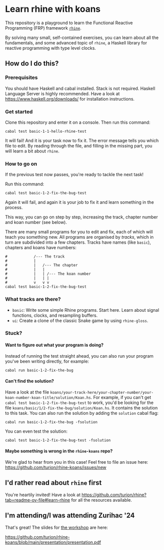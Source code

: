 # Learn rhine with koans

This repository is a playground to learn the Functional Reactive Programming (FRP) framework [`rhine`](https://hackage.haskell.org/package/rhine).

By solving many small, self-contained exercises,
you can learn about all the fundamentals, and some advanced topic of `rhine`,
a Haskell library for reactive programming with type level clocks.

## How do I do this?

### Prerequisites

You should have Haskell and cabal installed.
Stack is not required.
Haskell Language Server is highly recommended.
Have a look at https://www.haskell.org/downloads/ for installation instructions.

### Get started

Clone this repository and enter it on a console.
Then run this command:

```
cabal test basic-1-1-hello-rhine-test
```

It will fail! And it is your task now to fix it.
The error message tells you which file to edit.
By reading through the file, and filling in the missing part,
you will learn a bit about `rhine`.

### How to go on

If the previous test now passes, you're ready to tackle the next task!

Run this command:

```
cabal test basic-1-2-fix-the-bug-test
```

Again it will fail, and again it is your job to fix it and learn something in the process.

This way, you can go on step by step, increasing the track, chapter number and koan number (see below).

There are many small programs for you to edit and fix,
each of which will teach you something new.
All programs are organised by _tracks_,
which in turn are subdivided into a few chapters.
Tracks have names (like `basic`), chapters and koans have numbers:
```
#            /--- The track
#            |
#            |   /--- The chapter
#            |   |
#            |   | /--- The koan number
#            |   | |
#            v   v v
cabal test basic-1-2-fix-the-bug-test
```

### What tracks are there?

* `basic`: Write some simple Rhine programs. Start here.
  Learn about signal functions, clocks, and resampling buffers.
* `ui`: Create a clone of the classic Snake game by using `rhine-gloss`.

### Stuck?

#### Want to figure out what your program is doing?
Instead of running the test straight ahead,
you can also run your program you've been writing directly, for example:
```
cabal run basic-1-2-fix-the-bug
```

#### Can't find the solution?
Have a look at the file `koans/your-track-here/your-chapter-number/your-koan-number-koan-title/solution/Koan.hs`.
For example, if you can't get `cabal test basic-1-2-fix-the-bug-test` to work,
you'd be looking for the file `koans/basic/1/2-fix-the-bug/solution/Koan.hs`.
It contains the solution to this task.
You can also run the solution by adding the `solution` cabal flag:
```
cabal run basic-1-2-fix-the-bug -fsolution
```
You can even test the solution:
```
cabal test basic-1-2-fix-the-bug-test -fsolution
```

#### Maybe something is wrong in the `rhine-koans` repo?
We're glad to hear from you in this case!
Feel free to file an issue here:
https://github.com/turion/rhine-koans/issues/new

## I'd rather read about `rhine` first

You're heartily invited! Have a look at https://github.com/turion/rhine?tab=readme-ov-file#learn-rhine for all the resources available.

## I'm attending/I was attending Zurihac '24

That's great! The slides for [the workshop](https://zfoh.ch/zurihac2024/#track-frp) are here:

https://github.com/turion/rhine-koans/blob/main/presentation/presentation.pdf
